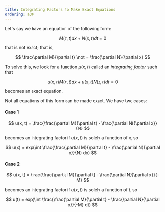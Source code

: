 ```yaml
---
title: Integrating Factors to Make Exact Equations
ordering: a30
---
```


Let's say we have an equation of the following form:

$$
M(x, t)dx + N(x, t)dt = 0
$$

that is not exact; that is,

$$
\frac{\partial M}{\partial t} \not = \frac{\partial N}{\partial x}
$$

To solve this, we look for a function $\mu(x, t)$ called an *integrating factor* such that

$$
u(x, t)M(x, t)dx + u(x, t)N(x, t)dt = 0
$$

becomes an exact equation.

Not all equations of this form can be made exact. We have two cases:

#### Case 1

$$
u(x, t) = \frac{\frac{\partial M}{\partial t} - \frac{\partial N}{\partial x}}{N}
$$

becomes an integrating factor if $u(x, t)$ is solely a function of $x$, so

$$
u(x) = exp(\int \frac{\frac{\partial M}{\partial t} - \frac{\partial N}{\partial x}}{N} dx)
$$

#### Case 2

$$
u(x, t) = \frac{\frac{\partial M}{\partial t} - \frac{\partial N}{\partial x}}{-M}
$$

becomes an integrating factor if $u(x, t)$ is solely a function of $t$, so

$$
u(t) = exp(\int \frac{\frac{\partial M}{\partial t} - \frac{\partial N}{\partial x}}{-M} dt)
$$

